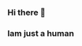 ### Hi there 👋
### Iam just a human

<!--
**readeryan/readeryan** is a ✨ _special_ ✨ repository because its `README.md` (this file) appears on your GitHub profile.

Here are some ideas to get you started:

- 🔭 I’m currently studying on syiah kuala university
- 🌱 I’m currently learning javascript
- 👯 I’m looking to collaborate on web developing
- 📫 How to reach me: 
- ⚡ Fun fact: ...
-->
